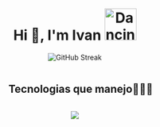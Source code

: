  <h1 align="center">Hi 👋, I'm Ivan <img src="https://cdn3.emoji.gg/emojis/87439-dancing.gif" width="64px" height="64px" alt="Dancing"></h1>

<p align="center">
<img src="https://github-readme-streak-stats.herokuapp.com?user=imora-dev&theme=merko&hide_border=true" alt="GitHub Streak" />
</p>


<div id="user-content-toc">
  <ul align="center">
    <summary><h2 style="display: inline-block">Tecnologias que manejo👨🏻‍💻</h2></summary>
  </ul>
</div>

<!--tech stack icons-->
<p align="center">
  <a href="https://skillicons.dev">
    <img src="https://skillicons.dev/icons?i=git,aws,cpp,css,discord,github,html,java,js,linux,materialui,nginx,mongodb,mysql,nextjs,nodejs,postman,py,react,redux,tailwind,ts,vscode,vite,spring,ai,blender&perline=14" />
  </a>
</p>
